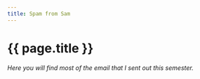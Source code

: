 ```yaml
---
title: Spam from Sam
---
```

# {{ page.title }}

_Here you will find most of the email that I sent out this semester._

